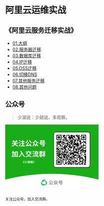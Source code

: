 # 阿里云运维实战

## 《阿里云服务迁移实战》

- [01.大纲](./service-migration/01-大纲.md)
- [02.服务器迁移](./service-migration/02-服务器迁移.md)
- [03.数据库迁移](./service-migration/03-数据库迁移.md)
- [04.IP迁移](./service-migration/04-IP迁移.md)
- [05.OSS迁移](./service-migration/05-OSS迁移.md)
- [06.切换DNS](./service-migration/06-切换DNS.md)
- [07.其他服务迁移](./service-migration/07-其他服务迁移.md)
- [08.其他问题](./service-migration/08-其他问题.md)

## 公众号

> 少湖说：少胡说，多观察。

<img src="./qrcode.png" width="300">

`关注公众号，加入交流群。`